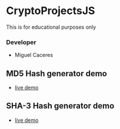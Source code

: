 # CryptoProjectsJS
This is for educational purposes only

### Developer ###
* Miguel Caceres

## MD5 Hash generator demo ##

* <a href="https://foxneo.github.io/CryptoProjectsJS/src/html/md5.html" target="_blank">live demo</a>

## SHA-3 Hash generator demo ##

* <a href="http://alemanparaviajes.esy.es/github/CryptoProjectsJS/src/html/sha-3.html" target="_blank">live demo</a>